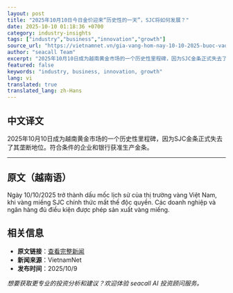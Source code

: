 ```yaml
---
layout: post
title: "2025年10月10日今日金价迎来“历史性的一天”，SJC将如何发展？"
date: 2025-10-10 01:18:36 +0700
category: industry-insights
tags: ["industry","business","innovation","growth"]
source_url: "https://vietnamnet.vn/gia-vang-hom-nay-10-10-2025-buoc-vao-ngay-lich-su-sjc-se-the-nao-2450991.html"
author: "seacall Team"
excerpt: "2025年10月10日成为越南黄金市场的一个历史性里程碑，因为SJC金条正式失去了其垄断地位。符合条件的企业和银行获准生产金条。..."
featured: false
keywords: "industry, business, innovation, growth"
lang: vi
translated: true
translated_lang: zh-Hans
---
```


## 中文译文

2025年10月10日成为越南黄金市场的一个历史性里程碑，因为SJC金条正式失去了其垄断地位。符合条件的企业和银行获准生产金条。

---

## 原文（越南语）

Ngày 10/10/2025 trở thành dấu mốc lịch sử của thị trường vàng Việt Nam, khi vàng miếng SJC chính thức mất thế độc quyền. Các doanh nghiệp và ngân hàng đủ điều kiện được phép sản xuất vàng miếng.

## 相关信息

- **原文链接**：[查看完整新闻](https://vietnamnet.vn/gia-vang-hom-nay-10-10-2025-buoc-vao-ngay-lich-su-sjc-se-the-nao-2450991.html)
- **新闻来源**：VietnamNet
- **发布时间**：2025/10/9

*想要获取更专业的投资分析和建议？欢迎体验 seacall AI 投资顾问服务。*